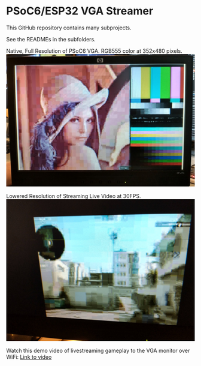 # PSoC6/ESP32 VGA Streamer 

This GitHub repository contains many subprojects. 

See the READMEs in the subfolders.

Native, Full Resolution of PSoC6 VGA. RGB555 color at 352x480 pixels.
![Alt text](images/FullResolutionVGATest.jpg?raw=true "Full Resolution VGA Test")

Lowered Resolution of Streaming Live Video at 30FPS. 
![Alt text](images/StreamResolution.jpg?raw=true "Low Resolution Realtime Video Stream @ 30FPS")

Watch this demo video of livestreaming gameplay to the VGA monitor over WiFi: [Link to video](https://drive.google.com/file/d/11KUNEaZ5C9LpPbEa5FUrYylOdbOHhFKc/view?usp=sharing)
